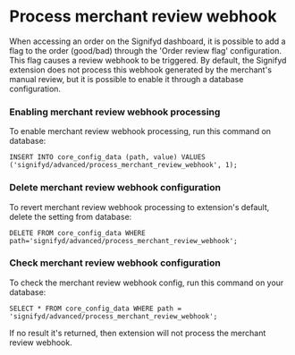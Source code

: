 # Process merchant review webhook

When accessing an order on the Signifyd dashboard, it is possible to add a flag to the order (good/bad) through the 'Order review flag' configuration.
This flag causes a review webhook to be triggered. By default, the Signifyd extension does not process this webhook generated by the merchant's manual review, but it is possible to enable it through a database configuration.


### Enabling merchant review webhook processing

To enable merchant review webhook processing, run this command on database:

```
INSERT INTO core_config_data (path, value) VALUES ('signifyd/advanced/process_merchant_review_webhook', 1);
```
### Delete merchant review webhook configuration

To revert merchant review webhook processing to extension's default, delete the setting from database:

```
DELETE FROM core_config_data WHERE path='signifyd/advanced/process_merchant_review_webhook';
```

### Check merchant review webhook configuration

To check the merchant review webhook config, run this command on your database:

```
SELECT * FROM core_config_data WHERE path = 'signifyd/advanced/process_merchant_review_webhook';
```

If no result it's returned, then extension will not process the merchant review webhook.
